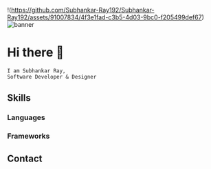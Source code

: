 !(https://github.com/Subhankar-Ray192/Subhankar-Ray192/assets/91007834/4f3e1fad-c3b5-4d03-9bc0-f205499def67)![banner](https://github.com/Subhankar-Ray192/Subhankar-Ray192/assets/91007834/2b498731-9ce4-413c-9c66-7c9113a361e3)

# Hi there 👋
```
I am Subhankar Ray,
Software Developer & Designer
```

## Skills
### Languages
### Frameworks

## Contact

<!--
**Subhankar-Ray192/Subhankar-Ray192** is a ✨ _special_ ✨ repository because its `README.md` (this file) appears on your GitHub profile.

Here are some ideas to get you started:

- 🔭 I’m currently working on ...
- 🌱 I’m currently learning ...
- 👯 I’m looking to collaborate on ...
- 🤔 I’m looking for help with ...
- 💬 Ask me about ...
- 📫 How to reach me: ...
- 😄 Pronouns: ...
- ⚡ Fun fact: ...
-->

